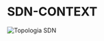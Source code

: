# SDN-CONTEXT
![Topologia SDN](https://github.com/sdn-contextjosecarlosjr/SDN-CONTEXT/SDN-CONTEXT.png)
